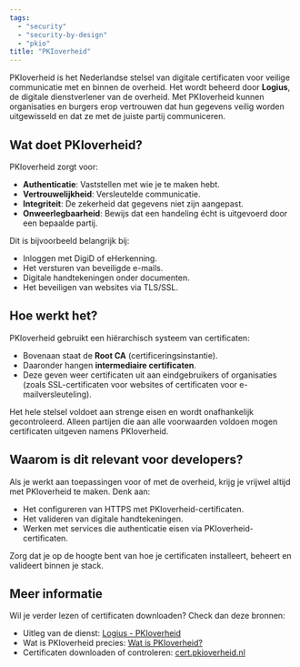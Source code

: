 ```yaml
---
tags:
  - "security"
  - "security-by-design"
  - "pkio"
title: "PKIoverheid"
---
```


PKIoverheid is het Nederlandse stelsel van digitale certificaten voor veilige
communicatie met en binnen de overheid. Het wordt beheerd door **Logius**, de
digitale dienstverlener van de overheid. Met PKIoverheid kunnen organisaties en
burgers erop vertrouwen dat hun gegevens veilig worden uitgewisseld en dat ze
met de juiste partij communiceren.

## Wat doet PKIoverheid?

PKIoverheid zorgt voor:

- **Authenticatie**: Vaststellen met wie je te maken hebt.
- **Vertrouwelijkheid**: Versleutelde communicatie.
- **Integriteit**: De zekerheid dat gegevens niet zijn aangepast.
- **Onweerlegbaarheid**: Bewijs dat een handeling écht is uitgevoerd door een
  bepaalde partij.

Dit is bijvoorbeeld belangrijk bij:

- Inloggen met DigiD of eHerkenning.
- Het versturen van beveiligde e-mails.
- Digitale handtekeningen onder documenten.
- Het beveiligen van websites via TLS/SSL.

## Hoe werkt het?

PKIoverheid gebruikt een hiërarchisch systeem van certificaten:

- Bovenaan staat de **Root CA** (certificeringsinstantie).
- Daaronder hangen **intermediaire certificaten**.
- Deze geven weer certificaten uit aan eindgebruikers of organisaties (zoals
  SSL-certificaten voor websites of certificaten voor e-mailversleuteling).

Het hele stelsel voldoet aan strenge eisen en wordt onafhankelijk gecontroleerd.
Alleen partijen die aan alle voorwaarden voldoen mogen certificaten uitgeven
namens PKIoverheid.

## Waarom is dit relevant voor developers?

Als je werkt aan toepassingen voor of met de overheid, krijg je vrijwel altijd
met PKIoverheid te maken. Denk aan:

- Het configureren van HTTPS met PKIoverheid-certificaten.
- Het valideren van digitale handtekeningen.
- Werken met services die authenticatie eisen via PKIoverheid-certificaten.

Zorg dat je op de hoogte bent van hoe je certificaten installeert, beheert en
valideert binnen je stack.

## Meer informatie

Wil je verder lezen of certificaten downloaden? Check dan deze bronnen:

- Uitleg van de dienst:
  [Logius - PKIoverheid](https://www.logius.nl/onze-dienstverlening/toegang/pkioverheid)
- Wat is PKIoverheid precies:
  [Wat is PKIoverheid?](https://www.logius.nl/domeinen/toegang/pkioverheid/wat-pkioverheid)
- Certificaten downloaden of controleren:
  [cert.pkioverheid.nl](https://cert.pkioverheid.nl/)
